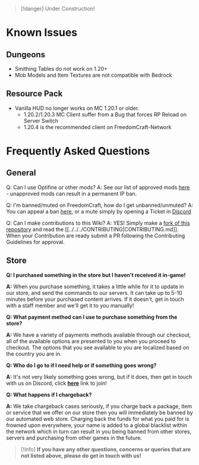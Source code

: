 > [!danger] Under Construction! 

# Known Issues

## Dungeons
- Smithing Tables do not work on 1.20+
- Mob Models and Item Textures are not compatible with Bedrock

## Resource Pack
- Vanilla HUD no longer works on MC 1.20.1 or older. 
	- 1.20.2/1.20.3 MC Client suffer from a Bug that forces RP Reload on Server Switch
	- 1.20.4 is the recommended client on FreedomCraft-Network


# Frequently Asked Questions 

## General

Q: Can I use Optifine or other mods?
A: See our list of approved mods [here](https://dev.freedomcraft.wiki/network-information/mod-list-info#approved-mods-list) - unapproved mods can result in a permanent IP ban.


Q: I'm banned/muted on FreedomCraft, how do I get unbanned/unmuted?
A: You can appeal a ban [here](https://freedomcraft.network/appeal), or a mute simply by opening a Ticket in [Discord](https://freedomcraft.network/discord)


Q: Can I make contributions to this Wiki?
A: YES! Simply make a [fork of this repository](https://github.com/FreedomCraft-Network/wiki/fork) and read the [[../../../CONTRIBUTING|CONTRIBUTING.md]]. When your Contribution are ready submit a PR following the Contributing Guidelines for approval.

## Store

**Q: I purchased something in the store but I haven't received it in-game!**

**A:** When you purchase something, it takes a little while for it to update in our store, and send the commands to our servers. It can take up to 5-10 minutes before your purchased content arrives. If it doesn't, get in touch with a staff member and we'll get it to you manually!



**Q: What payment method can I use to purchase something from the store?**

**A:** We have a variety of payments methods available through our checkout, all of the available options are presented to you when you proceed to checkout. The options that you see available to you are localized based on the country you are in.



**Q: Who do I go to if I need help or if something goes wrong?**

**A:** It's not very likely something goes wrong, but if it does, then get in touch with us on Discord, click [**here**](https://freedomcraftmc.com/discord) link to join!



**Q: What happens if I chargeback?**

**A:** We take chargeback cases seriously, if you charge back a package, item or service that we offer on our store then you will immediately be banned by our automated web store. Charging back the funds for what you paid for is frowned upon everywhere, your name is added to a global blacklist within the network which in turn can result in you being banned from other stores, servers and purchasing from other games in the future.

> [!info] **If you have any other questions, concerns or queries that are not listed above, please do get in touch with us!**